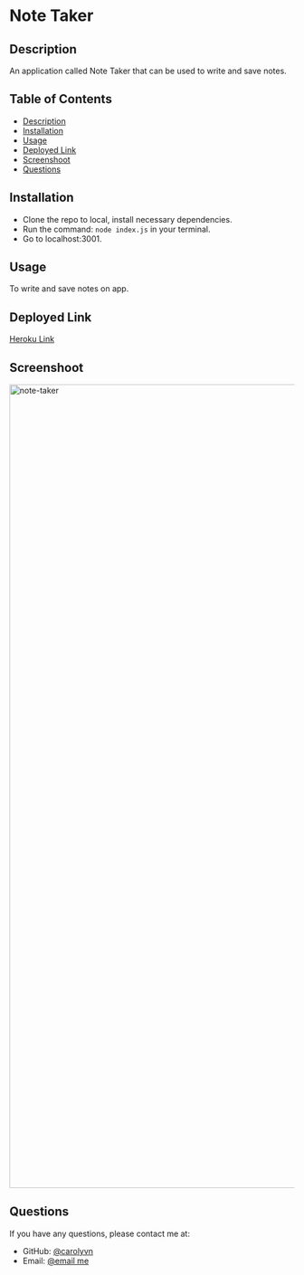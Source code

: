 # Note Taker

## Description
An application called Note Taker that can be used to write and save notes.

## Table of Contents
 - [Description](#description)
 - [Installation](#installation)
 - [Usage](#usage)
 - [Deployed Link](#deployed-link)
 - [Screenshoot](#screenshoot)
 - [Questions](#questions)

## Installation
- Clone the repo to local, install necessary dependencies. 
- Run the command: ```node index.js``` in your terminal. 
- Go to localhost:3001.

## Usage
To write and save notes on app.

## Deployed Link
[Heroku Link](https://note-taker-yan.herokuapp.com/)

## Screenshoot
<img width="1421" alt="note-taker" src="https://user-images.githubusercontent.com/90424035/170839496-199bb0ce-c755-46e6-93df-97eca4935ff6.png">

## Questions
If you have any questions, please contact me at: 
- GitHub: [@carolyvn](https://github.com/carolyvn)
- Email: [@email me](dreamfx@hotmail.com)